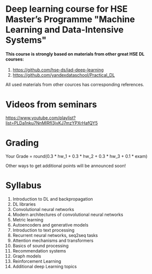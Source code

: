# Deep learning course for HSE Master’s Programme "Machine Learning and Data-Intensive Systems"

#### This course is strongly based on materials from other great HSE DL courses:
1. https://github.com/hse-ds/iad-deep-learning
2. https://github.com/yandexdataschool/Practical_DL

All used materials from other cources has corresponding references.

# Videos from seminars

https://www.youtube.com/playlist?list=PLDa1nku7NnMlRfI3jvKJ7mzYPXrHafQY5

# Grading

Your Grade = round(0.3 * hw_1  + 0.3 * hw_2 + 0.3 * hw_3 + 0.1 * exam)

Other ways to get additional points will be announced soon!



# Syllabus

1. Introduction to DL and backpropagation
2. DL libraries
3. Convolutional neural networks
4. Modern architectures of convolutional neural networks
5. Metric learning
6. Autoencoders and generative models
7. Introduction to text processing
8. Recurrent neural networks, seq2seq tasks
9. Attention mechanisms and transformers
10. Basics of sound processing
11. Recommendation systems
12. Graph models
13. Reinforcement Learning
14. Additional deep Learning topics















